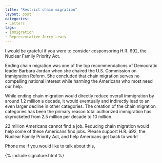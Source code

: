 ```yaml
---
title: "Restrict chain migration"
layout: post
categories:
- Letters
tags:
- immigration
- Representative Jerry Lewis
---
```


I would be grateful if you were to consider cosponsoring H.R. 692, the Nuclear Family Priority Act.

Ending chain migration was one of the top recommendations of Democratic leader Barbara Jordan when she chaired the U.S. Commission on Immigration Reform. She concluded that chain migration serves no compelling national interest while harming the Americans who most need our help.

While ending chain migration would directly reduce overall immigration by around 1.2 million a decade, it would eventually and indirectly lead to an even larger decline in other categories. The creation of the chain migration categories has been the primary reason total authorized immigration has skyrocketed from 2.5 million per decade to 10 million.

22 million Americans cannot find a job. Reducing chain migration would help some of these Americans find jobs. Please support H.R. 692, the Nuclear Family Priority Act, and help Americans get back to work!

Phone me if you would like to talk about this,

{% include signature.html %}
